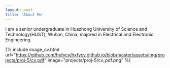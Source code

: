 ```yaml
---
layout: post
title: 'About Me'
---
```


I am a senior undergraduate in Huazhong University of Science and Technology(HUST), Wuhan, China, majored in Electrical and Electronic Engineering.

{% include image_cv.html url="https://github.com/hxfycy/hxfycy.github.io/blob/master/assets/img/projects/proj-5/cv.pdf" image="projects/proj-5/cv_pdf.png" %}
